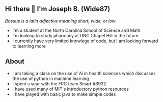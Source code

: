 ## Hi there 👋 I'm Joseph B. (Wide87)
*Bassus is a latin adjective meaning short, wide, or low*
- I'm a student at the North Carolina School of Science and Math
- I'm looking to study pharmacy at UNC Chapel Hill in the future
- I currently have very limited knowlege of code,
but I am looking forward to learning more
## About
- I am taking a class on the use of Ai in health sciences
which discusses the use of python in machine learning
- I spent a year with the FRC team Smart #6932
- I have used many of MIT's introductory python resources
- I have played with basic java to make simple codes
<!--
**Wide87/Wide87** is a ✨ _special_ ✨ repository because its `README.md` (this file) appears on your GitHub profile.

Here are some ideas to get you started:

- 🔭 I’m currently working on ...
- 🌱 I’m currently learning ...
- 👯 I’m looking to collaborate on ...
- 🤔 I’m looking for help with ...
- 💬 Ask me about ...
- 📫 How to reach me: ...
- 😄 Pronouns: ...
- ⚡ Fun fact: ...
-->
